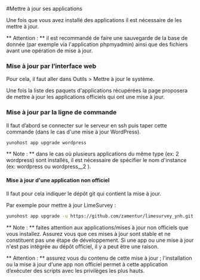 #Mettre à jour ses applications

Une fois que vous avez installé des applications il est nécessaire de les mettre à jour. 

** Attention : ** il est recommandé de faire une sauvegarde de la base de donnée (par exemple via l'application phpmyadmin) ainsi que des fichiers avant une opération de mise à jour.

### Mise à jour par l’interface web
Pour cela, il faut aller dans Outils > Mettre à jour le système.

Une fois la liste des paquets d'applications récupérées la page proposera de mettre à jour les applications officiels qui ont une mise à jour.

### Mise à jour par la ligne de commande
Il faut d’abord se connecter sur le serveur en ssh puis taper cette commande (dans le cas d'une mise à jour WordPress).
```bash
yunohost app upgrade wordpress
```
** Note : ** dans le cas où plusieurs applications du même type (ex: 2 wordpress) sont installés, il est nécessaire de spécifier le nom d'instance (ex: wordpress ou wordpress__2 ).

#### Mise à jour d'une application non officiel
Il faut pour cela indiquer le dépôt git qui contient la mise à jour. 

Par exemple pour mettre à jour LimeSurvey :
```bash
yunohost app upgrade -u https://github.com/zamentur/limesurvey_ynh.git limesurvey
```

** Note : ** faites attention aux applications/mises à jour non officiels que vous installez. Assurez vous que ces mises à jour sont stable et ne constituent pas une étape de développement. Si une app ou une mise à jour n'est pas intégrée au dépôt officiel, il y a peut être une raison. 

** Attention : ** assurez vous du contenu de cette mise à jour ; l'installation ou la mise à jour d'une app non officiel permet à cette application d’exécuter des scripts avec les privilèges les plus hauts.
